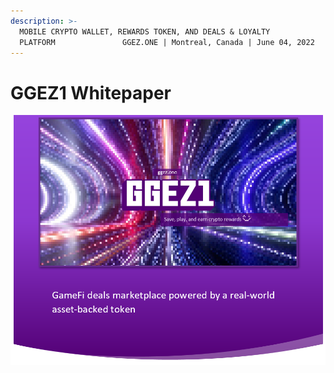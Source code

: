 ```yaml
---
description: >-
  MOBILE CRYPTO WALLET, REWARDS TOKEN, AND DEALS & LOYALTY
  PLATFORM               GGEZ.ONE | Montreal, Canada | June 04, 2022
---
```


# GGEZ1 Whitepaper



![“Nothing is true, everything is permitted.” – Assassin’s Creed](<.gitbook/assets/image (18).png>)
